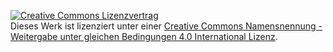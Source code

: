 [![Creative Commons Lizenzvertrag](https://i.creativecommons.org/l/by-sa/4.0/80x15.png)](http://creativecommons.org/licenses/by-sa/4.0/)  
Dieses Werk ist lizenziert unter einer [Creative Commons Namensnennung - Weitergabe unter gleichen Bedingungen 4.0 International Lizenz](http://creativecommons.org/licenses/by-sa/4.0/).